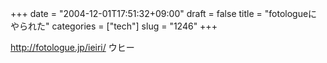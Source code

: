 +++
date = "2004-12-01T17:51:32+09:00"
draft = false
title = "fotologueにやられた"
categories = ["tech"]
slug = "1246"
+++

<a href="http://fotologue.jp/ieiri/" target="_blank">http://fotologue.jp/ieiri/</a>
ウヒー
